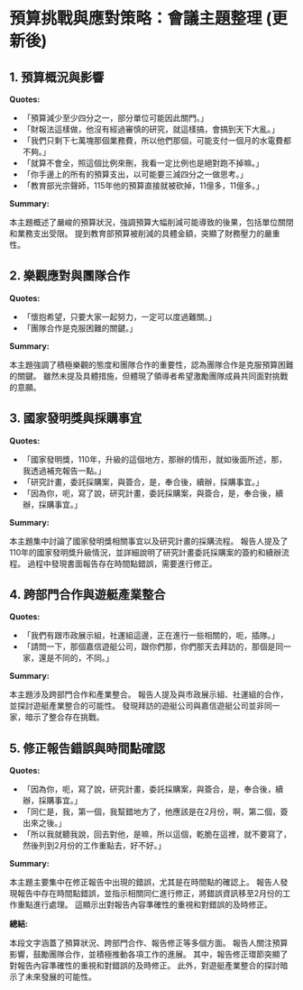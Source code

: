 # 預算挑戰與應對策略：會議主題整理 (更新後)

## 1. 預算概況與影響

**Quotes:**

*   「預算減少至少四分之一，部分單位可能因此關門。」
*   「財報法這樣做，他沒有經過審慎的研究，就這樣搞，會搞到天下大亂。」
*   「我們只剩下七萬塊那個業務費，所以他們那個，可能支付一個月的水電費都不夠。」
*   「就算不會全，照這個比例來刪，我看一定比例也是絕對跑不掉嘛。」
*   「你手邊上的所有的預算支出，以可能要三減四分之一做思考。」
*   「教育部光宗聲師，115年他的預算直接就被砍掉，11億多，11億多。」

**Summary:**

本主題概述了嚴峻的預算狀況，強調預算大幅削減可能導致的後果，包括單位關閉和業務支出受限。 提到教育部預算被削減的具體金額，突顯了財務壓力的嚴重性。

## 2. 樂觀應對與團隊合作

**Quotes:**

*   「懷抱希望，只要大家一起努力，一定可以度過難關。」
*   「團隊合作是克服困難的關鍵。」

**Summary:**

本主題強調了積極樂觀的態度和團隊合作的重要性，認為團隊合作是克服預算困難的關鍵。 雖然未提及具體措施，但體現了領導者希望激勵團隊成員共同面對挑戰的意願。

## 3. 國家發明獎與採購事宜

**Quotes:**

*   「國家發明獎，110年，升級的這個地方，那辦的情形，就如後面所述，那，我透過補充報告一點。」
*   「研究計畫，委託採購案，與簽合，是，奉合後，續辦，採購事宜。」
*   「因為你，呃，寫了說，研究計畫，委託採購案，與簽合，是，奉合後，續辦，採購事宜。」

**Summary:**

本主題集中討論了國家發明獎相關事宜以及研究計畫的採購流程。 報告人提及了110年的國家發明獎升級情況，並詳細說明了研究計畫委託採購案的簽約和續辦流程。 過程中發現書面報告存在時間點錯誤，需要進行修正。

## 4. 跨部門合作與遊艇產業整合

**Quotes:**

*   「我們有跟市政展示組，社運組這邊，正在進行一些相關的，呃，插隊。」
*   「請問一下，那個嘉信遊艇公司，跟你們那，你們那天去拜訪的，那個是同一家，還是不同的，不同。」

**Summary:**

本主題涉及跨部門合作和產業整合。 報告人提及與市政展示組、社運組的合作，並探討遊艇產業整合的可能性。 發現拜訪的遊艇公司與嘉信遊艇公司並非同一家，暗示了整合存在挑戰。

## 5. 修正報告錯誤與時間點確認

**Quotes:**

*   「因為你，呃，寫了說，研究計畫，委託採購案，與簽合，是，奉合後，續辦，採購事宜。」
*   「同仁是，我，第一個，我幫錯地方了，他應該是在2月份，啊，第二個，簽出來之後。」
*   「所以我就聽我說，回去對他，是嘛，所以這個，乾脆在這裡，就不要寫了，然後列到2月份的工作重點去，好不好。」

**Summary:**

本主題主要集中在修正報告中出現的錯誤，尤其是在時間點的確認上。 報告人發現報告中存在時間點錯誤，並指示相關同仁進行修正，將錯誤資訊移至2月份的工作重點進行處理。 這顯示出對報告內容準確性的重視和對錯誤的及時修正。

**總結:**

本段文字涵蓋了預算狀況、跨部門合作、報告修正等多個方面。 報告人關注預算影響，鼓勵團隊合作，並積極推動各項工作的進展。 其中，報告修正環節突顯了對報告內容準確性的重視和對錯誤的及時修正。 此外，對遊艇產業整合的探討暗示了未來發展的可能性。